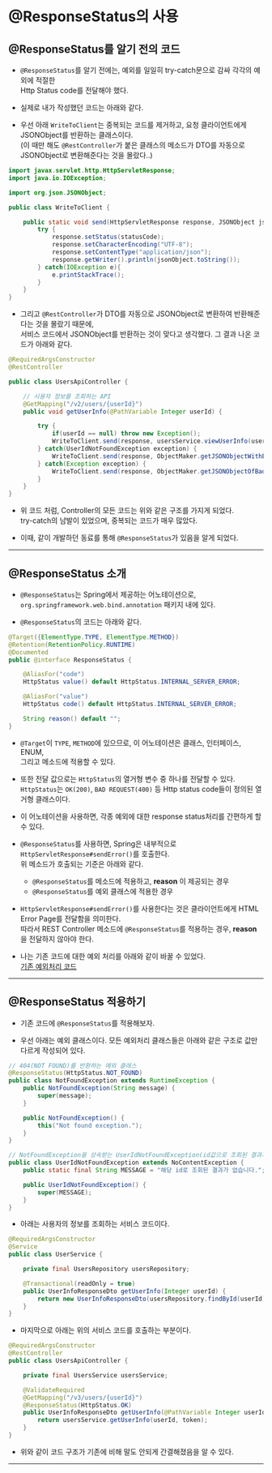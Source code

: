 <h1>@ResponseStatus의 사용</h1>

<h2>@ResponseStatus를 알기 전의 코드</h2>

* `@ResponseStatus`를 알기 전에는, 예외를 일일히 try-catch문으로 감싸 각각의 예외에 적절한   
  Http Status code를 전달해야 했다.

* 실제로 내가 작성했던 코드는 아래와 같다.

* 우선 아래 `WriteToClient`는 중복되는 코드를 제거하고, 요청 클라이언트에게 JSONObject를 반환하는 클래스이다.   
  (이 때만 해도 `@RestController`가 붙은 클래스의 메소드가 DTO를 자동으로 JSONObject로 변환해준다는 것을 몰랐다..)   

```java
import javax.servlet.http.HttpServletResponse;
import java.io.IOException;

import org.json.JSONObject;

public class WriteToClient {

    public static void send(HttpServletResponse response, JSONObject jsonObject, Integer statusCode) {
        try {
            response.setStatus(statusCode);
            response.setCharacterEncoding("UTF-8");
            response.setContentType("application/json");
            response.getWriter().println(jsonObject.toString());
        } catch(IOException e){
            e.printStackTrace();
        }
    }
}
```

* 그리고 `@RestController`가 DTO를 자동으로 JSONObject로 변환하여 반환해준다는 것을 몰랐기 때문에,   
  서비스 코드에서 JSONObject를 반환하는 것이 맞다고 생각했다. 그 결과 나온 코드가 아래와 같다.
```java
@RequiredArgsConstructor
@RestController

public class UsersApiController {

    // 시용자 정보를 조회하는 API
    @GetMapping("/v2/users/{userId}")
    public void getUserInfo(@PathVariable Integer userId) {

        try {
            if(userId == null) throw new Exception();
            WriteToClient.send(response, usersService.viewUserInfo(userId, bearerToken), HttpServletResponse.SC_OK);
        } catch(UserIdNotFoundException exception) {
            WriteToClient.send(response, ObjectMaker.getJSONObjectWithException(exception), HttpServletResponse.SC_NOT_FOUND);
        } catch(Exception exception) {
            WriteToClient.send(response, ObjectMaker.getJSONObjectOfBadRequest(), HttpServletResponse.SC_BAD_REQUEST);
        }
    }
}
```

* 위 코드 처럼, Controller의 모든 코드는 위와 같은 구조를 가지게 되었다.   
  try-catch의 남발이 있었으며, 중복되는 코드가 매우 많았다.

* 이때, 같이 개발하던 동료를 통해 `@ResponseStatus`가 있음을 알게 되었다.   
<hr/>

<h2>@ResponseStatus 소개</h2>

* `@ResponseStatus`는 Spring에서 제공하는 어노테이션으로, `org.springframework.web.bind.annotation` 패키지 내에 있다.

* `@ResponseStatus`의 코드는 아래와 같다.
```java
@Target({ElementType.TYPE, ElementType.METHOD})
@Retention(RetentionPolicy.RUNTIME)
@Documented
public @interface ResponseStatus {

	@AliasFor("code")
	HttpStatus value() default HttpStatus.INTERNAL_SERVER_ERROR;

	@AliasFor("value")
	HttpStatus code() default HttpStatus.INTERNAL_SERVER_ERROR;

	String reason() default "";
}
```

* `@Target`이 `TYPE`, `METHOD`에 있으므로, 이 어노테이션은 클래스, 인터페이스, ENUM,   
  그리고 메소드에 적용할 수 있다.

* 또한 전달 값으로는 `HttpStatus`의 열거형 변수 중 하나를 전달할 수 있다.   
  `HttpStatus`는 `OK(200)`, `BAD REQUEST(400)` 등 Http status code들이 정의된 열거형 클래스이다.

* 이 어노테이션을 사용하면, 각종 예외에 대한 response status처리를 간편하게 할 수 있다.

* `@ResponseStatus`를 사용하면, Spring은 내부적으로 `HttpServletResponse#sendError()`를 호출한다.   
  위 메소드가 호출되는 기준은 아래와 같다.
  * `@ResponseStatus`를 메소드에 적용하고, __reason__ 이 제공되는 경우
  * `@ResponseStatus`를 예외 클래스에 적용한 경우

* `HttpServletResponse#sendError()`를 사용한다는 것은 클라이언트에게 HTML Error Page를 전달함을 의미한다.   
  따라서 REST Controller 메소드에 `@ResponseStatus`를 적용하는 경우, __reason__ 을 전달하지 않아야 한다.

* 나는 기존 코드에 대한 예외 처리를 아래와 같이 바꿀 수 있었다.   
  <a href="https://github.com/sangwoo-98/Study/blob/master/Backend/Java%20%26%20Spring%20Boot/RuntimeException%20vs%20Exception.md">기존 예외처리 코드</a>
<hr/>

<h2>@ResponseStatus 적용하기</h2>

* 기존 코드에 `@ResponseStatus`를 적용해보자.

* 우선 아래는 예외 클래스이다. 모든 예외처리 클래스들은 아래와 같은 구조로 값만 다르게 작성되어 있다.

```java
// 404(NOT FOUND)를 반환하는 예외 클래스
@ResponseStatus(HttpStatus.NOT_FOUND)
public class NotFoundException extends RuntimeException {
    public NotFoundException(String message) {
        super(message);
    }

    public NotFoundException() {
        this("Not found exception.");
    }
}

// NotFoundException을 상속받는 UserIdNotFoundException(id값으로 조회된 결과가 없을 때 사용)
public class UserIdNotFoundException extends NoContentException {
    public static final String MESSAGE = "해당 id로 조회된 결과가 없습니다.";

    public UserIdNotFoundException() {
        super(MESSAGE);
    }
}
```

* 아래는 사용자의 정보를 조회하는 서비스 코드이다.
```java
@RequiredArgsConstructor
@Service
public class UserService {

    private final UsersRepository usersRepository;

    @Transactional(readOnly = true)
    public UserInfoResponseDto getUserInfo(Integer userId) {
        return new UserInfoResponseDto(usersRepository.findById(userId).orElseThrow(UserIdNotFoundException::new));
    }
}
```

* 마지막으로 아래는 위의 서비스 코드를 호출하는 부분이다.
```java
@RequiredArgsConstructor
@RestController
public class UsersApiController {

    private final UsersService usersService;

    @ValidateRequired
    @GetMapping("/v3/users/{userId}")
    @ResponseStatus(HttpStatus.OK)
    public UserInfoResponseDto getUserInfo(@PathVariable Integer userId, @RequestAttribute(name = "accessToken") String token) {
        return usersService.getUserInfo(userId, token);
    }
}
```

* 위와 같이 코드 구조가 기존에 비해 말도 안되게 간결해졌음을 알 수 있다.
<hr/>